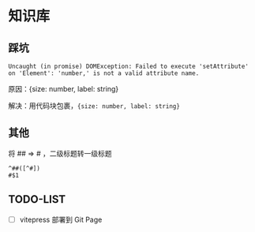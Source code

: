 # 知识库

## 踩坑

```shell
Uncaught (in promise) DOMException: Failed to execute 'setAttribute' on 'Element': 'number,' is not a valid attribute name.
```

原因：{size: number, label: string}

解决：用代码块包裹，`{size: number, label: string}`

## 其他

将 ## => # ，二级标题转一级标题

```
^##([^#])
#$1
```

## TODO-LIST

- [ ] vitepress 部署到 Git Page
